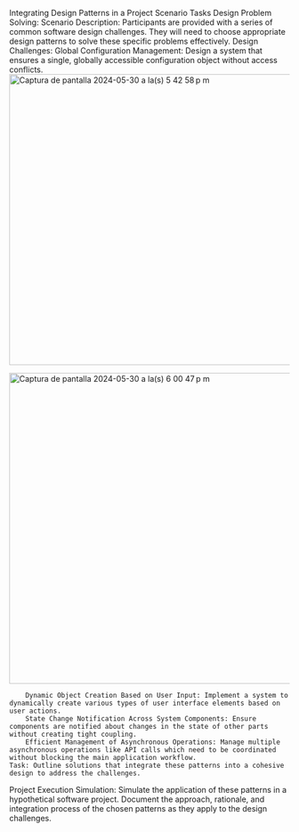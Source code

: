 Integrating Design Patterns in a Project Scenario
  Tasks
    Design Problem Solving:
    Scenario Description: Participants are provided with a series of common software design challenges. They will need to choose appropriate design patterns to solve these specific problems effectively.
      Design Challenges:
        Global Configuration Management: 
        Design a system that ensures a single, globally accessible configuration object without access conflicts.
<img width="523" alt="Captura de pantalla 2024-05-30 a la(s) 5 42 58 p m" src="https://github.com/KarlaPR10/Lab7/assets/138635602/97e505c1-02a7-417e-a120-da1e6d37bc05">

<img width="559" alt="Captura de pantalla 2024-05-30 a la(s) 6 00 47 p m" src="https://github.com/KarlaPR10/Lab7/assets/138635602/6e8aeb4a-da0a-4b26-8ec5-954ef98c9b70">


        Dynamic Object Creation Based on User Input: Implement a system to dynamically create various types of user interface elements based on user actions.
        State Change Notification Across System Components: Ensure components are notified about changes in the state of other parts without creating tight coupling.
        Efficient Management of Asynchronous Operations: Manage multiple asynchronous operations like API calls which need to be coordinated without blocking the main application workflow.
    Task: Outline solutions that integrate these patterns into a cohesive design to address the challenges.
  Project Execution Simulation:
  Simulate the application of these patterns in a hypothetical software project. Document the approach, rationale, and integration process of the chosen patterns as they apply to the design challenges.
  
